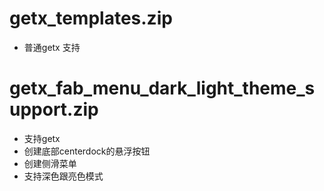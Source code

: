 # getx_templates.zip
- 普通getx 支持

# getx_fab_menu_dark_light_theme_support.zip
- 支持getx
- 创建底部centerdock的悬浮按钮
- 创建侧滑菜单
- 支持深色跟亮色模式